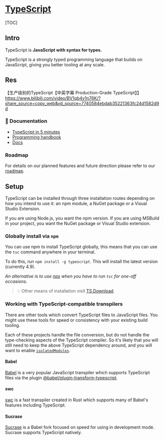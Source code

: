# [TypeScript](https://www.typescriptlang.org)

[TOC]



## Intro

TypeScript is **JavaScript with syntax for types.**

TypeScript is a strongly typed programming language that builds on JavaScript, giving you better tooling at any scale.



## Res

【生产级别的TypeScript【中英字幕 Production-Grade TypeScript】】 https://www.bilibili.com/video/BV1qb4y1n76K/?share_source=copy_web&vd_source=7740584ebdab35221363fc24d1582d9d





### 📑 Documentation

- [TypeScript in 5 minutes](https://www.typescriptlang.org/docs/handbook/typescript-in-5-minutes.html)
- [Programming handbook](https://www.typescriptlang.org/docs/handbook/intro.html)
- [Docs](https://www.typescriptlang.org/docs/)



### Roadmap

For details on our planned features and future direction please refer to our [roadmap](https://github.com/microsoft/TypeScript/wiki/Roadmap).



## Setup

TypeScript can be installed through three installation routes depending on how you intend to use it: an npm module, a NuGet package or a Visual Studio Extension.

If you are using Node.js, you want the npm version. If you are using MSBuild in your project, you want the NuGet package or Visual Studio extension.



### Globally install via `npm`

You can use npm to install TypeScript globally, this means that you can use the `tsc` command anywhere in your terminal.

To do this, run `npm install -g typescript`. This will install the latest version (currently 4.9).

*An alternative is to use [npx](https://www.npmjs.com/package/npx) when you have to run `tsc` for one-off occasions.*

> :bulb: Other means of installation visit [TS Download](https://www.typescriptlang.org/download).



### Working with TypeScript-compatible transpilers

There are other tools which convert TypeScript files to JavaScript files. You might use these tools for speed or consistency with your existing build tooling.

Each of these projects handle the file conversion, but do not handle the type-checking aspects of the TypeScript compiler. So it's likely that you will still need to keep the above TypeScript dependency around, and you will want to enable [`isolatedModules`](https://www.typescriptlang.org/tsconfig#isolatedModules).

#### Babel

[Babel](https://babeljs.io/) is a very popular JavaScript transpiler which supports TypeScript files via the plugin [@babel/plugin-transform-typescript](https://babeljs.io/docs/en/babel-preset-typescript#docsNav).

#### swc

[swc](https://swc-project.github.io/docs/installation/) is a fast transpiler created in Rust which supports many of Babel's features including TypeScript.

#### Sucrase

[Sucrase](https://github.com/alangpierce/sucrase#sucrase/) is a Babel fork focused on speed for using in development mode. Sucrase supports TypeScript natively.